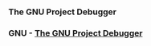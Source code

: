### The GNU Project Debugger

### GNU - [The GNU Project Debugger](https://www.gnu.org/software/gdb/)